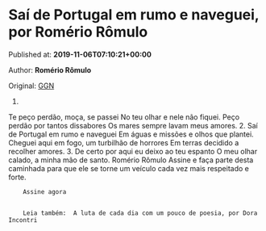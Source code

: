 
# Saí de Portugal em rumo e naveguei, por Romério Rômulo

Published at: **2019-11-06T07:10:21+00:00**

Author: **Romério Rômulo**

Original: [GGN](https://jornalggn.com.br/literatura/sai-de-portugal-em-rumo-e-naveguei-por-romerio-romulo/)

1.
Te peço perdão, moça, se passei
No teu olhar e nele não fiquei.
Peço perdão por tantos dissabores
Os mares sempre lavam meus amores.
2.
Saí de Portugal em rumo e naveguei
Em águas e missões e olhos que plantei.
Cheguei aqui em fogo, um turbilhão de horrores
Em terras decidido a recolher amores.
3.
De certo por aqui eu deixo ao teu espanto
O meu olhar calado, a minha mão de santo.
Romério Rômulo
Assine e faça parte desta caminhada para que ele se torne um veículo cada vez mais respeitado e forte.

        Assine agora
      

        Leia também:  A luta de cada dia com um pouco de poesia, por Dora Incontri
      
